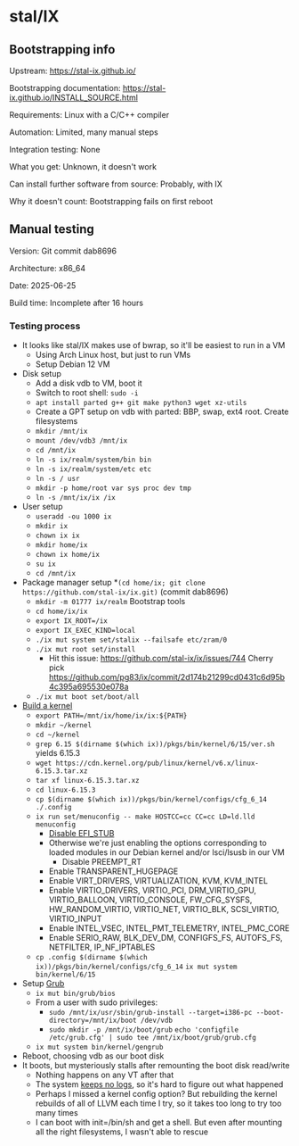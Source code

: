 # stal/IX

## Bootstrapping info

Upstream: https://stal-ix.github.io/

Bootstrapping documentation: https://stal-ix.github.io/INSTALL_SOURCE.html

Requirements: Linux with a C/C++ compiler

Automation: Limited, many manual steps

Integration testing: None

What you get: Unknown, it doesn't work

Can install further software from source: Probably, with IX

Why it doesn't count: Bootstrapping fails on first reboot

## Manual testing

Version: Git commit dab8696

Architecture: x86_64

Date: 2025-06-25

Build time: Incomplete after 16 hours

### Testing process

* It looks like stal/IX makes use of bwrap, so it'll be easiest to run in a VM
  * Using Arch Linux host, but just to run VMs
  * Setup Debian 12 VM
* Disk setup
  * Add a disk vdb to VM, boot it
  * Switch to root shell: `sudo -i`
  * `apt install parted g++ git make python3 wget xz-utils`
  * Create a GPT setup on vdb with parted: BBP, swap, ext4 root. Create filesystems
  * `mkdir /mnt/ix`
  * `mount /dev/vdb3 /mnt/ix`
  * `cd /mnt/ix`
  * `ln -s ix/realm/system/bin bin`
  * `ln -s ix/realm/system/etc etc`
  * `ln -s / usr`
  * `mkdir -p home/root var sys proc dev tmp`
  * `ln -s /mnt/ix/ix /ix`
* User setup
  * `useradd -ou 1000 ix`
  * `mkdir ix`
  * `chown ix ix`
  * `mkdir home/ix`
  * `chown ix home/ix`
  * `su ix`
  * `cd /mnt/ix`
* Package manager setup
  *`(cd home/ix; git clone https://github.com/stal-ix/ix.git)` (commit dab8696)
  * `mkdir -m 01777 ix/realm`
Bootstrap tools
  * `cd home/ix/ix`
  * `export IX_ROOT=/ix`
  * `export IX_EXEC_KIND=local`
  * `./ix mut system set/stalix --failsafe etc/zram/0`
  * `./ix mut root set/install`
    * Hit this issue: https://github.com/stal-ix/ix/issues/744
    Cherry pick https://github.com/pg83/ix/commit/2d174b21299cd0431c6d95b4c395a695530e078a
  * `./ix mut boot set/boot/all`
* [Build a kernel](https://stal-ix.github.io/KERNEL.html)
  * `export PATH=/mnt/ix/home/ix/ix:${PATH}`
  * `mkdir ~/kernel`
  * `cd ~/kernel`
  * `grep 6.15 $(dirname $(which ix))/pkgs/bin/kernel/6/15/ver.sh` yields 6.15.3
  * `wget https://cdn.kernel.org/pub/linux/kernel/v6.x/linux-6.15.3.tar.xz`
  * `tar xf linux-6.15.3.tar.xz`
  * `cd linux-6.15.3`
  * `cp $(dirname $(which ix))/pkgs/bin/kernel/configs/cfg_6_14 ./.config`
  * `ix run set/menuconfig -- make HOSTCC=cc CC=cc LD=ld.lld menuconfig`
    * [Disable EFI_STUB](https://github.com/stal-ix/ix/issues/754)
    * Otherwise we're just enabling the options corresponding to loaded modules in our Debian kernel and/or lsci/lsusb in our VM
      * Disable PREEMPT_RT
    * Enable TRANSPARENT_HUGEPAGE
    * Enable VIRT_DRIVERS, VIRTUALIZATION, KVM, KVM_INTEL
    * Enable VIRTIO_DRIVERS, VIRTIO_PCI, DRM_VIRTIO_GPU, VIRTIO_BALLOON, VIRTIO_CONSOLE, FW_CFG_SYSFS, HW_RANDOM_VIRTIO, VIRTIO_NET, VIRTIO_BLK, SCSI_VIRTIO, VIRTIO_INPUT
    * Enable INTEL_VSEC, INTEL_PMT_TELEMETRY, INTEL_PMC_CORE
    * Enable SERIO_RAW, BLK_DEV_DM, CONFIGFS_FS, AUTOFS_FS, NETFILTER, IP_NF_IPTABLES
  * `cp .config $(dirname $(which ix))/pkgs/bin/kernel/configs/cfg_6_14`
  `ix mut system bin/kernel/6/15`
* Setup [Grub](https://stal-ix.github.io/GRUB.html)
  * `ix mut bin/grub/bios`
  * From a user with sudo privileges:
    * `sudo /mnt/ix/usr/sbin/grub-install --target=i386-pc --boot-directory=/mnt/ix/boot /dev/vdb`
    * `sudo mkdir -p /mnt/ix/boot/grub`
    `echo 'configfile /etc/grub.cfg' | sudo tee /mnt/ix/boot/grub/grub.cfg`
  * `ix mut system bin/kernel/gengrub`
* Reboot, choosing vdb as our boot disk
* It boots, but mysteriously stalls after remounting the boot disk read/write
  * Nothing happens on any VT after that
  * The system [keeps no logs](https://github.com/stal-ix/stal-ix.github.io/blob/main/CAVEATS.md), so it's hard to figure out what happened
  * Perhaps I missed a kernel config option? But rebuilding the kernel rebuilds of all of LLVM each time I try, so it takes too long to try too many times
  * I can boot with init=/bin/sh and get a shell. But even after mounting all the right filesystems, I wasn't able to rescue

